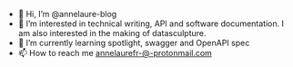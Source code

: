 - 👋 Hi, I’m @annelaure-blog
- 👀 I’m interested in technical writing, API and software documentation. I am also interested in the making of datasculpture.
- 🌱 I’m currently learning spotlight, swagger and OpenAPI spec
- 📫 How to reach me annelaurefr-@-protonmail.com

<!---
annelaure-blog/annelaure-blog is a ✨ special ✨ repository because its `README.md` (this file) appears on your GitHub profile.
You can click the Preview link to take a look at your changes.
--->
